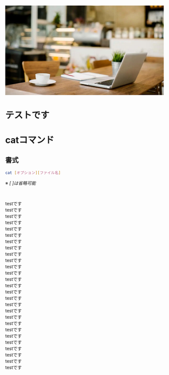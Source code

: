 <!-- 2021-10-02 21:27:56 -->
<!-- テスト -->
<!-- test, server, ベルギー -->
![thum](img/cafe.jpg)

# テストです

<!-- fixed -->
# catコマンド
## 書式 
```bash
cat [オプション][ファイル名]
```
※ *[ ]は省略可能*

<br>

testです<br>
testです<br>
testです<br>
testです<br>
testです<br>
testです<br>
testです<br>
testです<br>
testです<br>
testです<br>
testです<br>
testです<br>
testです<br>
testです<br>
testです<br>
testです<br>
testです<br>
testです<br>
testです<br>
testです<br>
testです<br>
testです<br>
testです<br>
testです<br>
testです<br>
testです<br>
testです<br>
